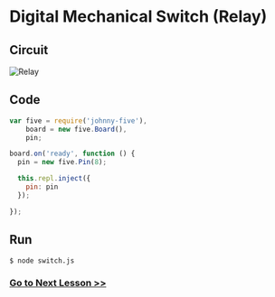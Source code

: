 # Digital Mechanical Switch (Relay)

## Circuit

![Relay](http://i.imgur.com/gGBGcEM.png)

## Code

``` js
var five = require('johnny-five'),
    board = new five.Board(),
    pin;

board.on('ready', function () {
  pin = new five.Pin(8);

  this.repl.inject({
    pin: pin
  });

});
```

## Run

```
$ node switch.js
```

### [Go to Next Lesson >>](../joystick/)